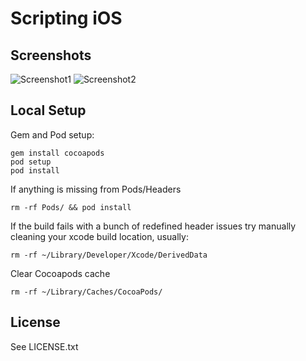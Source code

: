 Scripting iOS
============

Screenshots
---------

![Screenshot1](https://raw.github.com/BenjaminDigeon/ScriptingIOS/master/screenshots/Capture1.png)
![Screenshot2](https://raw.github.com/BenjaminDigeon/ScriptingIOS/master/screenshots/Capture2.png)

Local Setup
---------

Gem and Pod setup:

    gem install cocoapods
    pod setup
    pod install


If anything is missing from Pods/Headers

`rm -rf Pods/ && pod install`

If the build fails with a bunch of redefined header issues try manually cleaning your xcode build location, usually:

`rm -rf ~/Library/Developer/Xcode/DerivedData`

Clear Cocoapods cache

`rm -rf ~/Library/Caches/CocoaPods/`


License
---------

See LICENSE.txt

